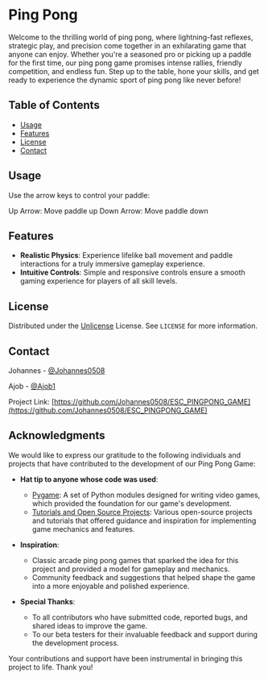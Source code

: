 # Ping Pong


Welcome to the thrilling world of ping pong, where lightning-fast reflexes, strategic play, and precision come together in an exhilarating game that anyone can enjoy. Whether you're a seasoned pro or picking up a paddle for the first time, our ping pong game promises intense rallies, friendly competition, and endless fun. Step up to the table, hone your skills, and get ready to experience the dynamic sport of ping pong like never before!

## Table of Contents

- [Usage](#usage)
- [Features](#features)
- [License](#license)
- [Contact](#contact)


## Usage

Use the arrow keys to control your paddle:

Up Arrow: Move paddle up
Down Arrow: Move paddle down



## Features

- **Realistic Physics**: Experience lifelike ball movement and paddle interactions for a truly immersive gameplay experience.
- **Intuitive Controls**: Simple and responsive controls ensure a smooth gaming experience for players of all skill levels.

## License

Distributed under the [Unlicense](LICENSE) License. See `LICENSE` for more information.

## Contact

Johannes - [@Johannes0508](https://github.com/Johannes0508)

Ajob - [@Ajob1](https://github.com/Ajob1)

Project Link: [https://github.com/Johannes0508/ESC_PINGPONG_GAME](https://github.com/Johannes0508/ESC_PINGPONG_GAME)


## Acknowledgments

We would like to express our gratitude to the following individuals and projects that have contributed to the development of our Ping Pong Game:

- **Hat tip to anyone whose code was used**:
  - [Pygame](https://www.pygame.org/): A set of Python modules designed for writing video games, which provided the foundation for our game's development.
  - [Tutorials and Open Source Projects](https://github.com/pygame/pygame): Various open-source projects and tutorials that offered guidance and inspiration for implementing game mechanics and features.

- **Inspiration**:
  - Classic arcade ping pong games that sparked the idea for this project and provided a model for gameplay and mechanics.
  - Community feedback and suggestions that helped shape the game into a more enjoyable and polished experience.

- **Special Thanks**:
  - To all contributors who have submitted code, reported bugs, and shared ideas to improve the game.
  - To our beta testers for their invaluable feedback and support during the development process.

Your contributions and support have been instrumental in bringing this project to life. Thank you!
